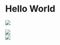 # Hello World
![](https://github-readme-stats.vercel.app/api?username=crystallinexxii&theme=tokyonight&hide_border=false&include_all_commits=true&count_private=true)

![](https://github-readme-streak-stats.herokuapp.com/?user=crystallinexxii&theme=tokyonight&hide_border=false)<br/>
![](https://github-readme-stats.vercel.app/api/top-langs/?username=crystallinexxii&theme=tokyonight&hide_border=false&include_all_commits=true&count_private=true&layout=compact)